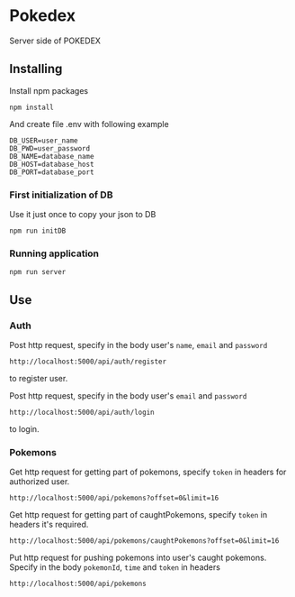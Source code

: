 # Pokedex

Server side of POKEDEX

## Installing

Install npm packages

```
npm install
```

And create file .env with following example

```
DB_USER=user_name
DB_PWD=user_password
DB_NAME=database_name
DB_HOST=database_host
DB_PORT=database_port
```

### First initialization of DB
Use it just once to copy your json to DB

```
npm run initDB
```

### Running application

```
npm run server
```

## Use
### Auth
Post http request, specify in the body user's `name`, `email` and `password`
```
http://localhost:5000/api/auth/register
```
to register user.


Post http request, specify in the body user's `email` and `password`
```
http://localhost:5000/api/auth/login
```
to login.

### Pokemons
Get http request for getting part of pokemons, specify `token` in headers for authorized user.
```
http://localhost:5000/api/pokemons?offset=0&limit=16
```

Get http request for getting part of caughtPokemons, specify `token` in headers it's required.
```
http://localhost:5000/api/pokemons/caughtPokemons?offset=0&limit=16
```

Put http request for pushing pokemons into user's caught pokemons. Specify in the body `pokemonId`, `time` and `token` in headers
```
http://localhost:5000/api/pokemons
```